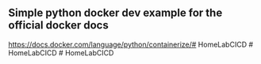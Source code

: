 ## Simple python docker dev example for the official docker docs
https://docs.docker.com/language/python/containerize/#   H o m e L a b C I C D  
 #   H o m e L a b C I C D  
 #   H o m e L a b C I C D  
 